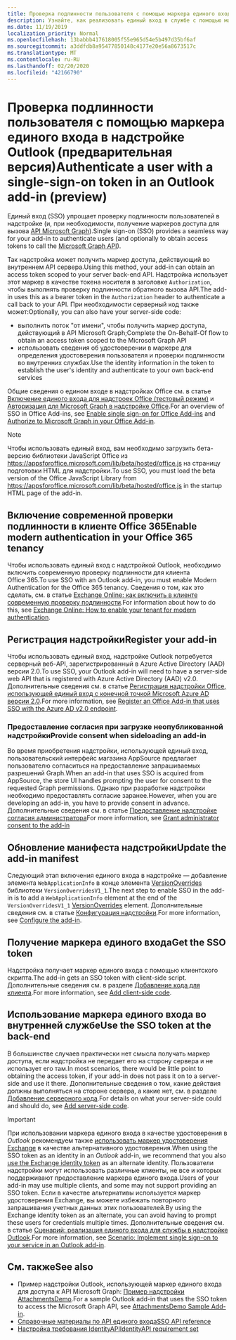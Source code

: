 ```yaml
---
title: Проверка подлинности пользователя с помощью маркера единого входа
description: Узнайте, как реализовать единый вход в службе с помощью маркера единого входа, предоставляемого надстройкой Outlook.
ms.date: 11/19/2019
localization_priority: Normal
ms.openlocfilehash: 13babbb417618005f55e965d54e5b497d35bf6af
ms.sourcegitcommit: a3ddfdb8a95477850148c4177e20e56a8673517c
ms.translationtype: MT
ms.contentlocale: ru-RU
ms.lasthandoff: 02/20/2020
ms.locfileid: "42166790"
---
```

# <a name="authenticate-a-user-with-a-single-sign-on-token-in-an-outlook-add-in-preview"></a><span data-ttu-id="3dfcd-103">Проверка подлинности пользователя с помощью маркера единого входа в надстройке Outlook (предварительная версия)</span><span class="sxs-lookup"><span data-stu-id="3dfcd-103">Authenticate a user with a single-sign-on token in an Outlook add-in (preview)</span></span>

<span data-ttu-id="3dfcd-104">Единый вход (SSO) упрощает проверку подлинности пользователей в надстройке (и, при необходимости, получение маркеров доступа для вызова [API Microsoft Graph](/graph/overview)).</span><span class="sxs-lookup"><span data-stu-id="3dfcd-104">Single sign-on (SSO) provides a seamless way for your add-in to authenticate users (and optionally to obtain access tokens to call the [Microsoft Graph API](/graph/overview)).</span></span>

<span data-ttu-id="3dfcd-105">Так надстройка может получить маркер доступа, действующий во внутреннем API сервера.</span><span class="sxs-lookup"><span data-stu-id="3dfcd-105">Using this method, your add-in can obtain an access token scoped to your server back-end API.</span></span> <span data-ttu-id="3dfcd-106">Надстройка использует этот маркер в качестве токена носителя в заголовке `Authorization`, чтобы выполнять проверку подлинности обратного вызова API.</span><span class="sxs-lookup"><span data-stu-id="3dfcd-106">The add-in uses this as a bearer token in the `Authorization` header to authenticate a call back to your API.</span></span> <span data-ttu-id="3dfcd-107">При необходимости серверный код также может:</span><span class="sxs-lookup"><span data-stu-id="3dfcd-107">Optionally, you can also have your server-side code:</span></span>

- <span data-ttu-id="3dfcd-108">выполнить поток "от имени", чтобы получить маркер доступа, действующий в API Microsoft Graph;</span><span class="sxs-lookup"><span data-stu-id="3dfcd-108">Complete the On-Behalf-Of flow to obtain an access token scoped to the Microsoft Graph API</span></span>
- <span data-ttu-id="3dfcd-109">использовать сведения об удостоверении в маркере для определения удостоверения пользователя и проверки подлинности во внутренних службах.</span><span class="sxs-lookup"><span data-stu-id="3dfcd-109">Use the identity information in the token to establish the user's identity and authenticate to your own back-end services</span></span>

<span data-ttu-id="3dfcd-110">Общие сведения о едином входе в надстройках Office см. в статье [Включение единого входа для надстроек Office (тестовый режим)](../develop/sso-in-office-add-ins.md) и [Авторизация для Microsoft Graph в надстройке Office](../develop/authorize-to-microsoft-graph.md).</span><span class="sxs-lookup"><span data-stu-id="3dfcd-110">For an overview of SSO in Office Add-ins, see [Enable single sign-on for Office Add-ins](../develop/sso-in-office-add-ins.md) and [Authorize to Microsoft Graph in your Office Add-in](../develop/authorize-to-microsoft-graph.md).</span></span>

> [!NOTE]
> <span data-ttu-id="3dfcd-111">Чтобы использовать единый вход, вам необходимо загрузить бета-версию библиотеки JavaScript Office из https://appsforoffice.microsoft.com/lib/beta/hosted/office.js на страницу подготовки HTML для надстройки.</span><span class="sxs-lookup"><span data-stu-id="3dfcd-111">To use SSO, you must load the beta version of the Office JavaScript Library from https://appsforoffice.microsoft.com/lib/beta/hosted/office.js in the startup HTML page of the add-in.</span></span>

## <a name="enable-modern-authentication-in-your-office-365-tenancy"></a><span data-ttu-id="3dfcd-112">Включение современной проверки подлинности в клиенте Office 365</span><span class="sxs-lookup"><span data-stu-id="3dfcd-112">Enable modern authentication in your Office 365 tenancy</span></span>

<span data-ttu-id="3dfcd-113">Чтобы использовать единый вход с надстройкой Outlook, необходимо включить современную проверку подлинности для клиента Office 365.</span><span class="sxs-lookup"><span data-stu-id="3dfcd-113">To use SSO with an Outlook add-in, you must enable Modern Authentication for the Office 365 tenancy.</span></span> <span data-ttu-id="3dfcd-114">Сведения о том, как это сделать, см. в статье [Exchange Online: как включить в клиенте современную проверку подлинности](https://social.technet.microsoft.com/wiki/contents/articles/32711.exchange-online-how-to-enable-your-tenant-for-modern-authentication.aspx).</span><span class="sxs-lookup"><span data-stu-id="3dfcd-114">For information about how to do this, see [Exchange Online: How to enable your tenant for modern authentication](https://social.technet.microsoft.com/wiki/contents/articles/32711.exchange-online-how-to-enable-your-tenant-for-modern-authentication.aspx).</span></span>

## <a name="register-your-add-in"></a><span data-ttu-id="3dfcd-115">Регистрация надстройки</span><span class="sxs-lookup"><span data-stu-id="3dfcd-115">Register your add-in</span></span>

<span data-ttu-id="3dfcd-116">Чтобы использовать единый вход, надстройке Outlook потребуется серверный веб-API, зарегистрированный в Azure Active Directory (AAD) версии 2.0.</span><span class="sxs-lookup"><span data-stu-id="3dfcd-116">To use SSO, your Outlook add-in will need to have a server-side web API that is registered with Azure Active Directory (AAD) v2.0.</span></span> <span data-ttu-id="3dfcd-117">Дополнительные сведения см. в статье [Регистрация надстройки Office, использующей единый вход с конечной точкой Microsoft Azure AD версии 2.0](../develop/register-sso-add-in-aad-v2.md).</span><span class="sxs-lookup"><span data-stu-id="3dfcd-117">For more information, see [Register an Office Add-in that uses SSO with the Azure AD v2.0 endpoint](../develop/register-sso-add-in-aad-v2.md).</span></span>

### <a name="provide-consent-when-sideloading-an-add-in"></a><span data-ttu-id="3dfcd-118">Предоставление согласия при загрузке неопубликованной надстройки</span><span class="sxs-lookup"><span data-stu-id="3dfcd-118">Provide consent when sideloading an add-in</span></span>

<span data-ttu-id="3dfcd-119">Во время приобретения надстройки, использующей единый вход, пользовательский интерфейс магазина AppSource предлагает пользователю согласиться на предоставление запрашиваемых разрешений Graph.</span><span class="sxs-lookup"><span data-stu-id="3dfcd-119">When an add-in that uses SSO is acquired from AppSource, the store UI handles prompting the user for consent to the requested Graph permissions.</span></span> <span data-ttu-id="3dfcd-120">Однако при разработке надстройки необходимо предоставлять согласие заранее.</span><span class="sxs-lookup"><span data-stu-id="3dfcd-120">However, when you are developing an add-in, you have to provide consent in advance.</span></span> <span data-ttu-id="3dfcd-121">Дополнительные сведения см. в статье [Предоставление надстройке согласия администратора](../develop/grant-admin-consent-to-an-add-in.md)</span><span class="sxs-lookup"><span data-stu-id="3dfcd-121">For more information, see [Grant administrator consent to the add-in](../develop/grant-admin-consent-to-an-add-in.md)</span></span>

## <a name="update-the-add-in-manifest"></a><span data-ttu-id="3dfcd-122">Обновление манифеста надстройки</span><span class="sxs-lookup"><span data-stu-id="3dfcd-122">Update the add-in manifest</span></span>

<span data-ttu-id="3dfcd-123">Следующий этап включения единого входа в надстройке — добавление элемента `WebApplicationInfo` в конце элемента [VersionOverrides](../reference/manifest/versionoverrides.md) библиотеки `VersionOverridesV1_1`.</span><span class="sxs-lookup"><span data-stu-id="3dfcd-123">The next step to enable SSO in the add-in is to add a `WebApplicationInfo` element at the end of the `VersionOverridesV1_1` [VersionOverrides](../reference/manifest/versionoverrides.md) element.</span></span> <span data-ttu-id="3dfcd-124">Дополнительные сведения см. в статье [Конфигурация надстройки](../develop/sso-in-office-add-ins.md#configure-the-add-in).</span><span class="sxs-lookup"><span data-stu-id="3dfcd-124">For more information, see [Configure the add-in](../develop/sso-in-office-add-ins.md#configure-the-add-in).</span></span>

## <a name="get-the-sso-token"></a><span data-ttu-id="3dfcd-125">Получение маркера единого входа</span><span class="sxs-lookup"><span data-stu-id="3dfcd-125">Get the SSO token</span></span>

<span data-ttu-id="3dfcd-126">Надстройка получает маркер единого входа с помощью клиентского скрипта.</span><span class="sxs-lookup"><span data-stu-id="3dfcd-126">The add-in gets an SSO token with client-side script.</span></span> <span data-ttu-id="3dfcd-127">Дополнительные сведения см. в разделе [Добавление кода для клиента](../develop/sso-in-office-add-ins.md#add-client-side-code).</span><span class="sxs-lookup"><span data-stu-id="3dfcd-127">For more information, see [Add client-side code](../develop/sso-in-office-add-ins.md#add-client-side-code).</span></span>

## <a name="use-the-sso-token-at-the-back-end"></a><span data-ttu-id="3dfcd-128">Использование маркера единого входа во внутренней службе</span><span class="sxs-lookup"><span data-stu-id="3dfcd-128">Use the SSO token at the back-end</span></span>

<span data-ttu-id="3dfcd-129">В большинстве случаев практически нет смысла получать маркер доступа, если надстройка не передает его на сторону сервера и не использует его там.</span><span class="sxs-lookup"><span data-stu-id="3dfcd-129">In most scenarios, there would be little point to obtaining the access token, if your add-in does not pass it on to a server-side and use it there.</span></span> <span data-ttu-id="3dfcd-130">Дополнительные сведения о том, какие действия должны выполняться на стороне сервера, а какие нет, см. в разделе [Добавление серверного кода](../develop/sso-in-office-add-ins.md#add-server-side-code).</span><span class="sxs-lookup"><span data-stu-id="3dfcd-130">For details on what your server-side could and should do, see [Add server-side code](../develop/sso-in-office-add-ins.md#add-server-side-code).</span></span>

> [!IMPORTANT]
> <span data-ttu-id="3dfcd-131">При использовании маркера единого входа в качестве удостоверения в *Outlook* рекомендуем также [использовать маркер удостоверения Exchange](authenticate-a-user-with-an-identity-token.md) в качестве альтернативного удостоверения.</span><span class="sxs-lookup"><span data-stu-id="3dfcd-131">When using the SSO token as an identity in an *Outlook* add-in, we recommend that you also [use the Exchange identity token](authenticate-a-user-with-an-identity-token.md) as an alternate identity.</span></span> <span data-ttu-id="3dfcd-132">Пользователи надстройки могут использовать различные клиенты, не все и которых поддерживают предоставление маркера единого входа.</span><span class="sxs-lookup"><span data-stu-id="3dfcd-132">Users of your add-in may use multiple clients, and some may not support providing an SSO token.</span></span> <span data-ttu-id="3dfcd-133">Если в качестве альтернативы используется маркер удостоверения Exchange, вы можете избежать повторного запрашивания учетных данных этих пользователей.</span><span class="sxs-lookup"><span data-stu-id="3dfcd-133">By using the Exchange identity token as an alternate, you can avoid having to prompt these users for credentials multiple times.</span></span> <span data-ttu-id="3dfcd-134">Дополнительные сведения см. в статье [Сценарий: реализация единого входа для службы в надстройке Outlook](implement-sso-in-outlook-add-in.md).</span><span class="sxs-lookup"><span data-stu-id="3dfcd-134">For more information, see [Scenario: Implement single sign-on to your service in an Outlook add-in](implement-sso-in-outlook-add-in.md).</span></span>

## <a name="see-also"></a><span data-ttu-id="3dfcd-135">См. также</span><span class="sxs-lookup"><span data-stu-id="3dfcd-135">See also</span></span>

- <span data-ttu-id="3dfcd-136">Пример надстройки Outlook, использующей маркер единого входа для доступа к API Microsoft Graph: [Пример надстройки AttachmentsDemo](https://github.com/OfficeDev/outlook-add-in-attachments-demo).</span><span class="sxs-lookup"><span data-stu-id="3dfcd-136">For a sample Outlook add-in that uses the SSO token to access the Microsoft Graph API, see [AttachmentsDemo Sample Add-in](https://github.com/OfficeDev/outlook-add-in-attachments-demo).</span></span>
- [<span data-ttu-id="3dfcd-137">Справочные материалы по API единого входа</span><span class="sxs-lookup"><span data-stu-id="3dfcd-137">SSO API reference</span></span>](../develop/sso-in-office-add-ins.md#sso-api-reference)
- [<span data-ttu-id="3dfcd-138">Настройка требования IdentityAPI</span><span class="sxs-lookup"><span data-stu-id="3dfcd-138">IdentityAPI requirement set</span></span>](../reference/requirement-sets/identity-api-requirement-sets.md)
